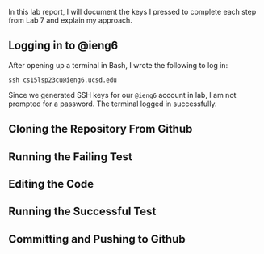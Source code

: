 In this lab report, I will document the keys I pressed to complete each step from Lab 7 and explain my approach.

## Logging in to @ieng6
After opening up a terminal in Bash, I wrote the following to log in:
```
ssh cs15lsp23cu@ieng6.ucsd.edu
```
Since we generated SSH keys for our `@ieng6` account in lab, I am not prompted for a password. The terminal logged in successfully.

## Cloning the Repository From Github

## Running the Failing Test

## Editing the Code

## Running the Successful Test

## Committing and Pushing to Github

